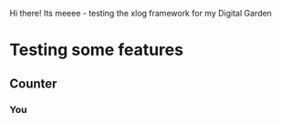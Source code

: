 Hi there! Its meeee - testing the xlog framework for my Digital Garden

# Testing some features

## Counter
<script async defer data-domain="txm0.github.io" src="https://plausible.io/js/plausible.js"></script>
### You

